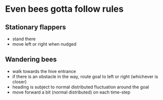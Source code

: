 # Even bees gotta follow rules

## Stationary flappers
 - stand there
 - move left or right when nudged

## Wandering bees
 - walk towards the hive entrance
 - if there is an obstacle in the way, route goal to left or right (whichever is closer)
 - heading is subject to normal distributed fluctuation around the goal
 - move forward a bit (normal distributed) on each time-step
